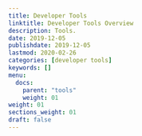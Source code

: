 ```yaml
---
title: Developer Tools
linktitle: Developer Tools Overview
description: Tools.
date: 2019-12-05
publishdate: 2019-12-05
lastmod: 2020-02-26
categories: [developer tools]
keywords: []
menu:
  docs:
    parent: "tools"
    weight: 01
weight: 01
sections_weight: 01
draft: false
---
```


